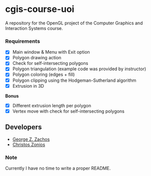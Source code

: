 # cgis-course-uoi

A repository for the OpenGL project of the Computer Graphics and Interaction Systems course.

### Requirements

 - [x] Main window & Menu with Exit option
 - [x] Polygon drawing action
 - [x] Check for self-intersecting polygons
 - [x] Polygon triangulation (example code was provided by instructor)
 - [x] Polygon coloring (edges + fill)
 - [x] Polygon clipping using the Hodgeman-Sutherland algorithm
 - [x] Extrusion in 3D

__Bonus__ 
 - [x] Different extrusion length per polygon
 - [x] Vertex move with check for self-intersecting polygons

## Developers
 - [George Z. Zachos](http://cse.uoi.gr/~gzachos)
 - [Christos Zonios](https://czonios.github.io/)

### Note
Currently I have no time to write a proper README.

